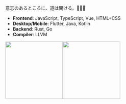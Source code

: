 
意志のあるところに、道は開ける。🍭🍭🍭
- **Frontend**: JavaScript, TypeScript, Vue, HTML+CSS
- **Desktop/Mobile**: Flutter, Java, Kotlin 
- **Backend**: Rust, Go
- **Compiler**: LLVM   

<img src="https://github-readme-stats.vercel.app/api?username=randoruf&count_private=true" height="180" /><img src="https://github-readme-stats.vercel.app/api/top-langs/?username=randoruf&langs_count=8&hide=html,css&layout=compact" height="180" /></a>
